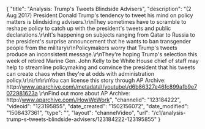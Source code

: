 {
    "title": "Analysis: Trump's Tweets Blindside Advisers",
    "description": "(2 Aug 2017) President Donald Trump's tendency to tweet his mind on policy matters is blindsiding advisers.\r\nThey sometimes have to scramble to reshape policy to catch up with the president's tweets and public declarations.\r\nIt's happening on subjects ranging from Qatar to Russia to the president's surprise announcement that he wants to ban transgender people from the military\r\nPolicymakers worry that Trump's tweets produce an inconsistent message.\r\nThey're hoping Trump's selection this week of retired Marine Gen. John Kelly to be White House chief of staff may help to streamline policymaking and convince the president that his tweets can create chaos when they're at odds with administration policy.\r\n\r\n\r\nYou can license this story through AP Archive: http:\/\/www.aparchive.com\/metadata\/youtube\/d6b86327e46fc899afb9e7072981623a \r\nFind out more about AP Archive: http:\/\/www.aparchive.com\/HowWeWork",
    "channelid": "123184222",
    "videoid": "123195855",
    "date_created": "1502156072",
    "date_modified": "1508437361",
    "type": "",
    "layout": "channelVideo",
    "url": "\/c1\/analysis-trump-s-tweets-blindside-advisers\/123184222-123195855"
}